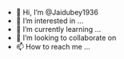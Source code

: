 - 👋 Hi, I’m @Jaidubey1936
- 👀 I’m interested in ...
- 🌱 I’m currently learning ...
- 💞️ I’m looking to collaborate on 
- 📫 How to reach me ...

<!---
Jaidubey1936/Jaidubey1936 is a ✨ special ✨ repository because its `README.md` (this file) appears on your GitHub profile.
You can click the Preview link to take a look at your changes.
--->
